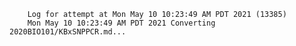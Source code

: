         Log for attempt at Mon May 10 10:23:49 AM PDT 2021 (13385)
        Mon May 10 10:23:49 AM PDT 2021 Converting 2020BIO101/KBxSNPPCR.md...
